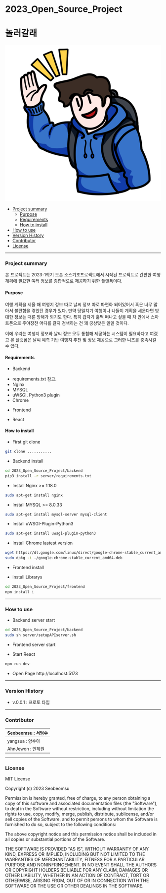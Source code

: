 # 2023_Open_Source_Project 
# 놀러갈래

![](https://github.com/Seobeomsu/2023_Open_Source_Project/blob/front/frontend/src/image/character.png)

- [Project summary](#da-design-server)
  - [Purpose](#purpose)
  - [Requirements](#requirements)
  - [How to install](#how-to-install)
- [How to use](#how-to-use)
- [Version History](#version-history)
- [Contributor](#contributor)
- [License](#license)

---

### Project summary

본 프로젝트는 2023-1학기 오픈 소스기초프로젝트에서 시작된 프로젝트로 간편한 여행계획에 필요한 여러 정보를 종합적으로 제공하기 위한 플랫폼이다.

#### Purpose

여행 계획을 세울 때 여행지 정보 따로 날씨 정보 따로 파편화 되어있어서 혹은 너무 많아서 불편함을 겪었던 경우가 있다. 만약 당일치기 여행이나 나들이 계획을 세운다면 방대한 정보는 때론 방해가 되기도 한다.
특히 갑자기 훌쩍 떠나고 싶을 때 차 안에서 스마트폰으로 주야장천 어디를 갈지 검색하는 건 꽤 궁상맞은 일일 것이다.

이에 우리는 여행지 정보와 날씨 정보 모두 통합해 제공하는 시스템이 필요하다고 여겼고
본 플랫폼은 날씨 예측 기반 여행지 추천 및 정보 제공으로 그러한 니즈를 충족시킬 수 있다.

#### Requirements

- Backend
* requirements.txt 참고.
* Nginx
* MYSQL
* uWSGI, Python3 plugin
* Chrome

- Frontend
* React

#### How to install

* First git clone
```sh
git clone ...........
```

- Backend install

```sh
cd 2023_Open_Source_Project/backend
pip3 install -r server/requirements.txt
```

* Install Nginx >= 1.18.0

```sh
sudo apt-get install nginx
```

* Install MYSQL >= 8.0.33

```sh
sudo apt-get install mysql-server mysql-client
```

* Install uWSGI-Plugin-Python3

```sh
sudo apt-get install uwsgi-plugin-python3
```

* Install Chrome lastest version

```sh
wget https://dl.google.com/linux/direct/google-chrome-stable_current_amd64.deb
sudo dpkg -i ./google-chrome-stable_current_amd64.deb
```

- Frontend install

* install Librarys
```sh
cd 2023_Open_Source_Project/frontend
npm install i
```

---

### How to use

- Backend server start

```sh
cd 2023_Open_Source_Project/backend
sudo sh server/setupAPIserver.sh
```

- Frontend server start

* Start React
```sh
npm run dev
```

* Open Page
http://localhost:5173


---

### Version History

* v.0.0.1 : 프로토 타입

---

### Contributor

|Seobeomsu : 서범수|
|---|
|yangsua   : 양수아|
|AhnJewon  : 안제원|

---

### License

MIT License

Copyright (c) 2023 Seobeomsu

Permission is hereby granted, free of charge, to any person obtaining a copy
of this software and associated documentation files (the "Software"), to deal
in the Software without restriction, including without limitation the rights
to use, copy, modify, merge, publish, distribute, sublicense, and/or sell
copies of the Software, and to permit persons to whom the Software is
furnished to do so, subject to the following conditions:

The above copyright notice and this permission notice shall be included in all
copies or substantial portions of the Software.

THE SOFTWARE IS PROVIDED "AS IS", WITHOUT WARRANTY OF ANY KIND, EXPRESS OR
IMPLIED, INCLUDING BUT NOT LIMITED TO THE WARRANTIES OF MERCHANTABILITY,
FITNESS FOR A PARTICULAR PURPOSE AND NONINFRINGEMENT. IN NO EVENT SHALL THE
AUTHORS OR COPYRIGHT HOLDERS BE LIABLE FOR ANY CLAIM, DAMAGES OR OTHER
LIABILITY, WHETHER IN AN ACTION OF CONTRACT, TORT OR OTHERWISE, ARISING FROM,
OUT OF OR IN CONNECTION WITH THE SOFTWARE OR THE USE OR OTHER DEALINGS IN THE
SOFTWARE.